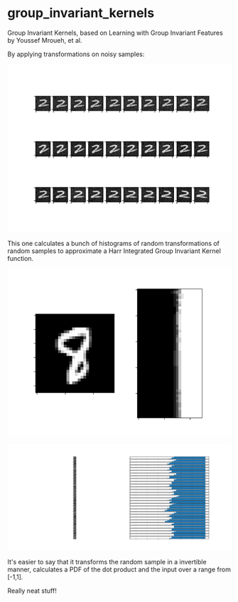 # group_invariant_kernels
Group Invariant Kernels, based on Learning with Group Invariant Features by Youssef Mroueh, et al.

By applying transformations on noisy samples:

![image](transformations.png)

This one calculates a bunch of histograms of random transformations of random samples to approximate a Harr Integrated Group Invariant Kernel function.

![image](image_and_phi.png)

![image](phi_barplots.png)

It's easier to say that it transforms the random sample in a invertible manner, calculates a PDF of the dot product and the input over a range from [-1,1].

Really neat stuff!
